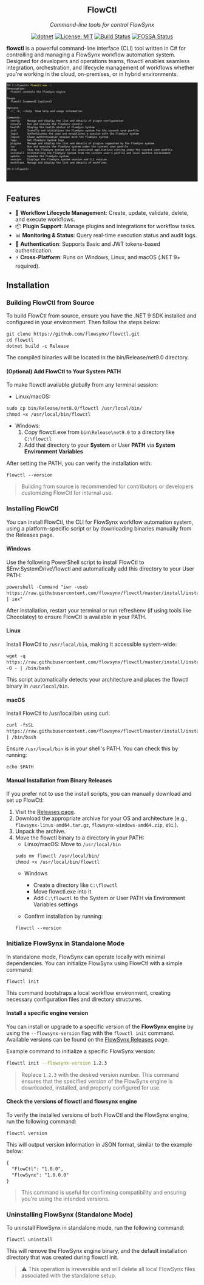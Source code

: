 ﻿<div align="center">
  <h2>FlowCtl</h2>
  <p><i>Command-line tools for control FlowSynx</i></p>

  [![dotnet][dotnet-budge]][dotnet-url] [![License: MIT][mit-badge]][mit-url] [![Build Status][actions-badge]][actions-url] [![FOSSA Status][fossa-badge]][fossa-url]
  
  [mit-badge]: https://img.shields.io/github/license/flowsynx/flowctl?style=flat&label=License&logo=github
  [mit-url]: https://github.com/flowsynx/flowctl/blob/master/LICENSE
  [actions-badge]: https://github.com/flowsynx/flowctl/actions/workflows/flowctl-release.yml/badge.svg?branch=master
  [actions-url]: https://github.com/flowsynx/flowctl/actions?workflow=flowctl
  [fossa-badge]: https://app.fossa.com/api/projects/git%2Bgithub.com%2Fflowsynx%2Fcli.svg?type=shield&issueType=license
  [fossa-url]: https://app.fossa.com/projects/git%2Bgithub.com%2Fflowsynx%2Fcli?ref=badge_shield&issueType=license
  [dotnet-budge]: https://img.shields.io/badge/.NET-9.0-blue
  [dotnet-url]: https://dotnet.microsoft.com/en-us/download/dotnet/9.0
</div>

**flowctl** is a powerful command-line interface (CLI) tool written in C# for controlling and managing a FlowSynx workflow automation system. 
Designed for developers and operations teams, flowctl enables seamless integration, orchestration, and lifecycle management of workflows 
whether you're working in the cloud, on-premises, or in hybrid environments.

![Flowctl CLI Screenshot](/img/flowctl.jpg)

## Features
- 🔧 **Workflow Lifecycle Management**: Create, update, validate, delete, and execute workflows.
- 📦 **Plugin Support**: Manage plugins and integrations for workflow tasks.
- 📊 **Monitoring & Status**: Query real-time execution status and audit logs.
- 🔐 **Authentication**: Supports Basic and JWT tokens-based authentication.
- ⚡ **Cross-Platform**: Runs on Windows, Linux, and macOS (.NET 9+ required).

## Installation

### Building FlowCtl from Source
To build FlowCtl from source, ensure you have the .NET 9 SDK installed and configured in your environment. Then follow the steps below:
```
git clone https://github.com/flowsynx/flowctl.git
cd flowctl
dotnet build -c Release
```
The compiled binaries will be located in the bin/Release/net9.0 directory.

#### (Optional) Add FlowCtl to Your System PATH
To make flowctl available globally from any terminal session:
- Linux/macOS:
```
sudo cp bin/Release/net8.0/flowctl /usr/local/bin/
chmod +x /usr/local/bin/flowctl
```

- Windows:
	1. Copy flowctl.exe from `bin\Release\net9.0` to a directory like `C:\flowctl`
	2. Add that directory to your **System** or User **PATH** via **System Environment Variables**

After setting the PATH, you can verify the installation with:
```
flowctl --version
```
> Building from source is recommended for contributors or developers customizing FlowCtl for internal use.
	 
### Installing FlowCtl
You can install FlowCtl, the CLI for FlowSynx workflow automation system, using a platform-specific script or by downloading binaries manually from the Releases page.

#### Windows
Use the following PowerShell script to install FlowCtl to $Env:SystemDrive\flowctl and automatically add this directory to your User PATH:

```
powershell -Command "iwr -useb https://raw.githubusercontent.com/flowsynx/flowctl/master/install/install.ps1 | iex"
```

After installation, restart your terminal or run refreshenv (if using tools like Chocolatey) to ensure FlowCtl is available in your PATH.

#### Linux
Install FlowCtl to `/usr/local/bin`, making it accessible system-wide:

```
wget -q https://raw.githubusercontent.com/flowsynx/flowctl/master/install/install.sh -O - | /bin/bash
```

This script automatically detects your architecture and places the flowctl binary in `/usr/local/bin`.

#### macOS
Install FlowCtl to /usr/local/bin using curl:

```
curl -fsSL https://raw.githubusercontent.com/flowsynx/flowctl/master/install/install.sh | /bin/bash
```

Ensure `/usr/local/bin` is in your shell's PATH. You can check this by running:
```
echo $PATH
```

#### Manual Installation from Binary Releases
If you prefer not to use the install scripts, you can manually download and set up FlowCtl:

1. Visit the [Releases page](https://github.com/flowsynx/flowctl/releases).
2. Download the appropriate archive for your OS and architecture (e.g., `flowsynx-linux-amd64.tar.gz`, `flowsynx-windows-amd64.zip`, etc.).
3. Unpack the archive.
4. Move the flowctl binary to a directory in your PATH:
	- Linux/macOS: Move to `/usr/local/bin`
	```
	sudo mv flowctl /usr/local/bin/
	chmod +x /usr/local/bin/flowctl
	```
	- Windows
		- Create a directory like `C:\flowctl`
		- Move flowctl.exe into it
		- Add `C:\flowctl` to the System or User PATH via Environment Variables settings

	- Confirm installation by running:
	```
	flowctl --version
	```

### Initialize FlowSynx in Standalone Mode
In standalone mode, FlowSynx can operate locally with minimal dependencies. You can initialize FlowSynx using FlowCtl with a simple command:
```
flowctl init
```

This command bootstraps a local workflow environment, creating necessary configuration files and directory structures.

#### Install a specific engine version
You can install or upgrade to a specific version of the **FlowSynx engine** by using the `--flowsynx-version` flag with the `flowctl init` command.
Available versions can be found on the [FlowSynx Releases](https://github.com/flowsynx/flowsynx/releases) page.

Example command to initialize a specific FlowSynx version:

```bash
flowctl init --flowsynx-version 1.2.3
```

> Replace `1.2.3` with the desired version number.
> This command ensures that the specified version of the FlowSynx engine is downloaded, installed, and properly configured for use.

#### Check the versions of flowctl and flowsynx engine
To verify the installed versions of both FlowCtl and the FlowSynx engine, run the following command:
```
flowctl version
```

This will output version information in JSON format, similar to the example below:
```
{
  "FlowCtl": "1.0.0",
  "FlowSynx": "1.0.0.0"
}
```

> This command is useful for confirming compatibility and ensuring you're using the intended versions.

### Uninstalling FlowSynx (Standalone Mode)
To uninstall FlowSynx in standalone mode, run the following command:
```
flowctl uninstall
```
This will remove the FlowSynx engine binary, and the default installation directory that was created during flowctl init.
> ⚠️ This operation is irreversible and will delete all local FlowSynx files associated with the standalone setup.